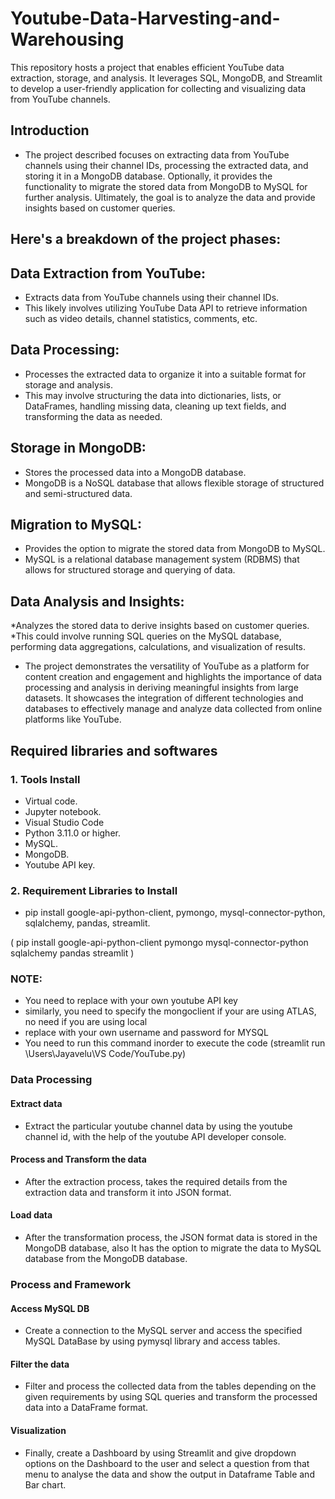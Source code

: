 # Youtube-Data-Harvesting-and-Warehousing
This repository hosts a project that enables efficient YouTube data extraction, storage, and analysis. It leverages SQL, MongoDB, and Streamlit to develop a user-friendly application for collecting and visualizing data from YouTube channels.


## Introduction 

* The project described focuses on extracting data from YouTube channels using their channel IDs, processing the extracted data, and storing it in a MongoDB database. Optionally, it provides the functionality to migrate the stored data from MongoDB to MySQL for further analysis. Ultimately, the goal is to analyze the data and provide insights based on customer queries.

## Here's a breakdown of the project phases:
## Data Extraction from YouTube:
* Extracts data from YouTube channels using their channel IDs.
* This likely involves utilizing YouTube Data API to retrieve information such as video details, channel statistics, comments, etc.
## Data Processing:
* Processes the extracted data to organize it into a suitable format for storage and analysis.
* This may involve structuring the data into dictionaries, lists, or DataFrames, handling missing data, cleaning up text fields, and transforming the data as needed.
## Storage in MongoDB:
* Stores the processed data into a MongoDB database.
* MongoDB is a NoSQL database that allows flexible storage of structured and semi-structured data.
## Migration to MySQL:
* Provides the option to migrate the stored data from MongoDB to MySQL.
* MySQL is a relational database management system (RDBMS) that allows for structured storage and querying of data.
## Data Analysis and Insights:
*Analyzes the stored data to derive insights based on customer queries.
*This could involve running SQL queries on the MySQL database, performing data aggregations, calculations, and visualization of results.


* The project demonstrates the versatility of YouTube as a platform for content creation and engagement and highlights the importance of data processing and analysis in deriving meaningful insights from large datasets. It showcases the integration of different technologies and databases to effectively manage and analyze data collected from online platforms like YouTube.


## Required libraries and softwares

### 1. Tools Install

* Virtual code.
* Jupyter notebook.
* Visual Studio Code
* Python 3.11.0 or higher.
* MySQL.
* MongoDB.
* Youtube API key.

### 2. Requirement Libraries to Install

* pip install google-api-python-client, pymongo, mysql-connector-python, sqlalchemy, pandas, streamlit.
  
 ( pip install google-api-python-client pymongo mysql-connector-python sqlalchemy pandas streamlit )
### NOTE:
* You need to replace with your own youtube API key
* similarly, you need to specify the mongoclient if your are using ATLAS, no need if you are using local
* replace with your own username and password for MYSQL
* You need to run this command inorder to execute the code
  (streamlit run \Users\Jayavelu\VS Code/YouTube.py)



###  Data Processing

#### Extract data

* Extract the particular youtube channel data by using the youtube channel id, with the help of the youtube API developer console.

#### Process and Transform the data

* After the extraction process, takes the required details from the extraction data and transform it into JSON format.

#### Load  data 

* After the transformation process, the JSON format data is stored in the MongoDB database, also It has the option to migrate the data to MySQL database from the MongoDB database.

### Process and Framework

#### Access MySQL DB 

* Create a connection to the MySQL server and access the specified MySQL DataBase by using pymysql library and access tables.

#### Filter the data

* Filter and process the collected data from the tables depending on the given requirements by using SQL queries and transform the processed data into a DataFrame format.

#### Visualization 

* Finally, create a Dashboard by using Streamlit and give dropdown options on the Dashboard to the user and select a question from that menu to analyse the data and show the output in Dataframe Table and Bar chart.
